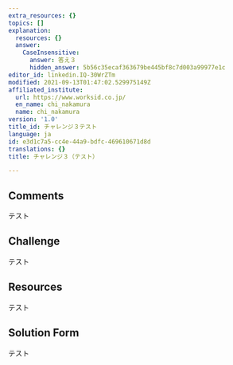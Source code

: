 ```yaml
---
extra_resources: {}
topics: []
explanation:
  resources: {}
  answer:
    CaseInsensitive:
      answer: 答え３
      hidden_answer: 5b56c35ecaf363679be445bf8c7d003a99977e1c
editor_id: linkedin.IQ-30WrZTm
modified: 2021-09-13T01:47:02.529975149Z
affiliated_institute:
  url: https://www.worksid.co.jp/
  en_name: chi_nakamura
  name: chi_nakamura
version: '1.0'
title_id: チャレンジ３テスト
language: ja
id: e3d1c7a5-cc4e-44a9-bdfc-469610671d8d
translations: {}
title: チャレンジ３（テスト）

---
```


## Comments
テスト


## Challenge
テスト


## Resources
テスト


## Solution Form

テスト

